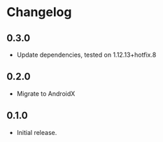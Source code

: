 # Changelog

## 0.3.0

* Update dependencies, tested on 1.12.13+hotfix.8

## 0.2.0

* Migrate to AndroidX

## 0.1.0

* Initial release.
